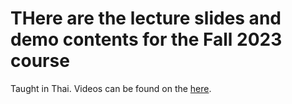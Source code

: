 # THere are the lecture slides and demo contents for the Fall 2023 course
Taught in Thai. Videos can be found on the [here](https://github.com/cmb-chula/comp-biol-3000788/blob/main/TH_videos.md).
